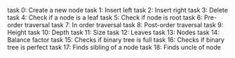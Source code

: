 task 0: Create a new node
task 1: Insert left
task 2: Insert right
task 3: Delete
task 4: Check if a node is a leaf
task 5: Check if node is root
task 6: Pre-order traversal
task 7: In order traversal
task 8: Post-order traversal
task 9: Height
task 10: Depth
task 11: Size
task 12: Leaves
task 13: Nodes
task 14: Balance factor
task 15: Checks if binary tree is full
task 16: Checks if binary tree is perfect
task 17: Finds sibling of a node
task 18: Finds uncle of node
